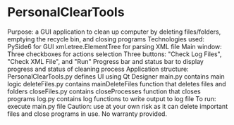 # PersonalClearTools
Purpose: a GUI application to clean up computer by deleting files/folders, emptying the recycle bin, and closing programs
Technologies used:
  PySide6 for GUI
  xml.etree.ElementTree for parsing XML file
Main window:
  Three checkboxes for actions selection
Three buttons: "Check Log Files", "Check XML File", and "Run"
  Progress bar and status bar to display progress and status of cleaning process
Application structure:
  PersonalClearTools.py defines UI using Qt Designer
  main.py contains main logic
  deleteFiles.py contains mainDeleteFiles function that deletes files and folders
  closeFiles.py contains closeProcesses function that closes programs
  log.py contains log functions to write output to log file
To run: execute main.py file
Caution: use at your own risk as it can delete important files and close programs in use. No warranty provided.
